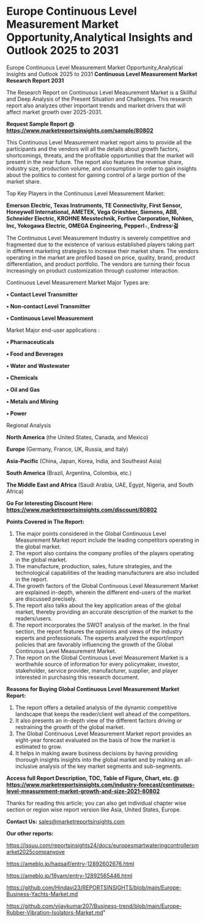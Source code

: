 # Europe Continuous Level Measurement Market Opportunity,Analytical Insights and Outlook 2025 to 2031
Europe Continuous Level Measurement Market Opportunity,Analytical Insights and Outlook 2025 to 2031
<strong>Continuous Level Measurement Market Research Report 2031</strong>

The Research Report on Continuous Level Measurement Market is a Skillful and Deep Analysis of the Present Situation and Challenges. This research report also analyzes other important trends and market drivers that will affect market growth over 2025-2031.

<strong>Request Sample Report @ <a href=https://www.marketreportsinsights.com/sample/80802>https://www.marketreportsinsights.com/sample/80802</a></strong>

This Continuous Level Measurement market report aims to provide all the participants and the vendors will all the details about growth factors, shortcomings, threats, and the profitable opportunities that the market will present in the near future. The report also features the revenue share, industry size, production volume, and consumption in order to gain insights about the politics to contest for gaining control of a large portion of the market share.

Top Key Players in the Continuous Level Measurement Market:

<strong>Emerson Electric, Texas Instruments, TE Connectivity, First Sensor, Honeywell International, AMETEK, Vega Grieshber, Siemens, ABB, Schneider Electric, KROHNE Messtechnik, Fortive Corporation, Nohken, Inc, Yokogawa Electric, OMEGA Engineering, Pepperlᛧ, Endressᶫ걺</strong>

The Continuous Level Measurement Industry is severely competitive and fragmented due to the existence of various established players taking part in different marketing strategies to increase their market share. The vendors operating in the market are profiled based on price, quality, brand, product differentiation, and product portfolio. The vendors are turning their focus increasingly on product customization through customer interaction.

Continuous Level Measurement Market Major Types are:

<strong>• Contact Level Transmitter

• Non-contact Level Transmitter

• Continuous Level Measurement</strong>

Market Major end-user applications :

<strong>• Pharmaceuticals

• Food and Beverages

• Water and Wastewater

• Chemicals

• Oil and Gas

• Metals and Mining

• Power</strong>

Regional Analysis

</u><strong><b>North America</b></strong> (the United States, Canada, and Mexico)

<strong><b>Europe </b></strong>(Germany, France, UK, Russia, and Italy)

<strong><b>Asia-Pacific</b></strong> (China, Japan, Korea, India, and Southeast Asia)

<strong><b>South America</b></strong> (Brazil, Argentina, Colombia, etc.)

<strong><b>The Middle East and Africa</b></strong> (Saudi Arabia, UAE, Egypt, Nigeria, and South Africa)

<strong>Go For Interesting Discount Here: <a href=https://www.marketreportsinsights.com/discount/80802>https://www.marketreportsinsights.com/discount/80802</a></strong>

<strong>Points Covered in The Report:</strong>
<ol>
  <li>The major points considered in the Global Continuous Level Measurement Market report include the leading competitors operating in the global market.</li>
  <li>The report also contains the company profiles of the players operating in the global market.</li>
  <li>The manufacture, production, sales, future strategies, and the technological capabilities of the leading manufacturers are also included in the report.</li>
  <li>The growth factors of the Global Continuous Level Measurement Market are explained in-depth, wherein the different end-users of the market are discussed precisely.</li>
  <li>The report also talks about the key application areas of the global market, thereby providing an accurate description of the market to the readers/users.</li>
  <li>The report incorporates the SWOT analysis of the market. In the final section, the report features the opinions and views of the industry experts and professionals. The experts analyzed the export/import policies that are favorably influencing the growth of the Global Continuous Level Measurement Market.</li>
  <li>The report on the Global Continuous Level Measurement Market is a worthwhile source of information for every policymaker, investor, stakeholder, service provider, manufacturer, supplier, and player interested in purchasing this research document.</li>
</ol>
<strong>Reasons for Buying Global Continuous Level Measurement Market Report:</strong>

<ol>
  <li>The report offers a detailed analysis of the dynamic competitive landscape that keeps the reader/client well ahead of the competitors.</li>
  <li>It also presents an in-depth view of the different factors driving or restraining the growth of the global market.</li>
  <li>The Global Continuous Level Measurement Market report provides an eight-year forecast evaluated on the basis of how the market is estimated to grow.</li>
  <li>It helps in making aware business decisions by having providing thorough insights insights into the global market and by making an all-inclusive analysis of the key market segments and sub-segments.</li>
</ol>
<strong>Access full Report Description, TOC, Table of Figure, Chart, etc. @ <a href=https://www.marketreportsinsights.com/industry-forecast/continuous-level-measurement-market-growth-and-size-2021-80802>https://www.marketreportsinsights.com/industry-forecast/continuous-level-measurement-market-growth-and-size-2021-80802</a></strong>


Thanks for reading this article; you can also get individual chapter wise section or region wise report version like Asia, United States, Europe.

<strong>Contact Us:</strong>
sales@marketreportsinsights.com

<strong>Our other reports:</strong>

<a href=https://issuu.com/reportsinsights24/docs/europesmartwateringcontrollersmarket2025companyove>https://issuu.com/reportsinsights24/docs/europesmartwateringcontrollersmarket2025companyove</a>

<a href=https://ameblo.jp/haqsaif/entry-12892602676.html>https://ameblo.jp/haqsaif/entry-12892602676.html</a>

<a href=https://ameblo.jp/18yam/entry-12892565446.html>https://ameblo.jp/18yam/entry-12892565446.html</a>

<a href=https://github.com/Hindavi23/REPORTSINSIGHTS/blob/main/Europe-Business-Yachts-Market.md>https://github.com/Hindavi23/REPORTSINSIGHTS/blob/main/Europe-Business-Yachts-Market.md</a>

<a href=https://github.com/vijaykumar207/Business-trend/blob/main/Europe-Rubber-Vibration-Isolators-Market.md>https://github.com/vijaykumar207/Business-trend/blob/main/Europe-Rubber-Vibration-Isolators-Market.md</a>"
